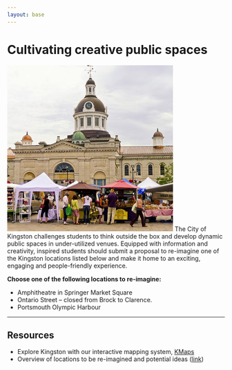 ```yaml
---
layout: base
---
```


# Cultivating creative public spaces

<div class="row">
<span class="image left"><img src="images/square.jpg" alt="" /></span>
The City of Kingston challenges students to think outside the box 
and develop dynamic public spaces in under-utilized venues. 
Equipped with information and creativity, 
inspired students should submit a proposal 
to re-imagine one of the Kingston locations listed below and make it home to an exciting, 
engaging and people-friendly experience.
</div>

**Choose one of the following locations to re-imagine:**
* Amphitheatre in Springer Market Square
* Ontario Street – closed from Brock to Clarence. 
* Portsmouth Olympic Harbour

-------------------------------------------------

## Resources

* Explore Kingston with our interactive mapping system, 
[KMaps](https://www.cityofkingston.ca/explore/maps/kmaps)
* Overview of locations to be re-imagined and potential ideas ([link](https://www.dropbox.com/s/50i7imo76ffi3iu/Public%20Space.ppsx?dl=0))


